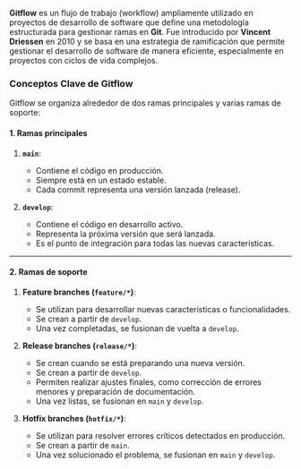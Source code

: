 **Gitflow** es un flujo de trabajo (workflow) ampliamente utilizado en proyectos de desarrollo de software que define una metodología estructurada para gestionar ramas en **Git**. Fue introducido por **Vincent Driessen** en 2010 y se basa en una estrategia de ramificación que permite gestionar el desarrollo de software de manera eficiente, especialmente en proyectos con ciclos de vida complejos.

### **Conceptos Clave de Gitflow**

Gitflow se organiza alrededor de dos ramas principales y varias ramas de soporte:

#### **1. Ramas principales**

1.  **`main`**:
    
    -   Contiene el código en producción.
    -   Siempre está en un estado estable.
    -   Cada commit representa una versión lanzada (release).
2.  **`develop`**:
    
    -   Contiene el código en desarrollo activo.
    -   Representa la próxima versión que será lanzada.
    -   Es el punto de integración para todas las nuevas características.

----------

#### **2. Ramas de soporte**

1.  **Feature branches (`feature/*`)**:
    
    -   Se utilizan para desarrollar nuevas características o funcionalidades.
    -   Se crean a partir de `develop`.
    -   Una vez completadas, se fusionan de vuelta a `develop`.
2.  **Release branches (`release/*`)**:
    
    -   Se crean cuando se está preparando una nueva versión.
    -   Se crean a partir de `develop`.
    -   Permiten realizar ajustes finales, como corrección de errores menores y preparación de documentación.
    -   Una vez listas, se fusionan en `main` y `develop`.
3.  **Hotfix branches (`hotfix/*`)**:
    
    -   Se utilizan para resolver errores críticos detectados en producción.
    -   Se crean a partir de `main`.
    -   Una vez solucionado el problema, se fusionan en `main` y `develop`.